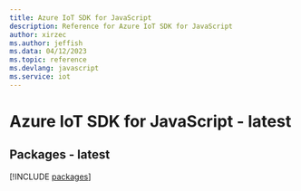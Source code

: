 ```yaml
---
title: Azure IoT SDK for JavaScript
description: Reference for Azure IoT SDK for JavaScript
author: xirzec
ms.author: jeffish
ms.data: 04/12/2023
ms.topic: reference
ms.devlang: javascript
ms.service: iot
---
```

# Azure IoT SDK for JavaScript - latest
## Packages - latest
[!INCLUDE [packages](iot-index.md)]